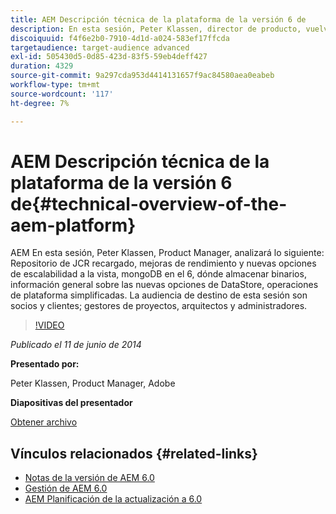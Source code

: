 ```yaml
---
title: AEM Descripción técnica de la plataforma de la versión 6 de
description: En esta sesión, Peter Klassen, director de producto, vuelve a cargar el repositorio JCR, realiza mejoras de rendimiento y ofrece nuevas opciones de escalabilidad.
discoiquuid: f4f6e2b0-7910-4d1d-a024-583ef17ffcda
targetaudience: target-audience advanced
exl-id: 505430d5-0d85-423d-83f5-59eb4deff427
duration: 4329
source-git-commit: 9a297cda953d4414131657f9ac84580aea0eabeb
workflow-type: tm+mt
source-wordcount: '117'
ht-degree: 7%

---
```


# AEM Descripción técnica de la plataforma de la versión 6 de{#technical-overview-of-the-aem-platform}

AEM En esta sesión, Peter Klassen, Product Manager, analizará lo siguiente: Repositorio de JCR recargado, mejoras de rendimiento y nuevas opciones de escalabilidad a la vista, mongoDB en el 6, dónde almacenar binarios, información general sobre las nuevas opciones de DataStore, operaciones de plataforma simplificadas. La audiencia de destino de esta sesión son socios y clientes; gestores de proyectos, arquitectos y administradores.

>[!VIDEO](https://video.tv.adobe.com/v/19517/?quality=9)

*Publicado el 11 de junio de 2014*

**Presentado por:**

Peter Klassen, Product Manager, Adobe

**Diapositivas del presentador**

[Obtener archivo](assets/aem6-platform-whatsnew.pdf)

## Vínculos relacionados {#related-links}

* [Notas de la versión de AEM 6.0](https://docs.adobe.com/content/docs/en/aem/6-0/release-notes.html)
* [Gestión de AEM 6.0](https://docs.adobe.com/docs/en/aem/6-0/manage.html)
* [AEM Planificación de la actualización a 6.0](https://docs.adobe.com/content/docs/en/aem/6-0/deploy/upgrade/planning.html)
